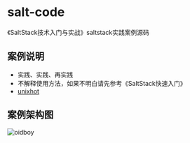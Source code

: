 # salt-code
《SaltStack技术入门与实战》saltstack实践案例源码
## 案例说明
* 实践、实践、再实践
* 不解释使用方法，如果不明白请先参考《SaltStack快速入门》
* [unixhot](http://www.unixhot.com)
## 案例架构图
![oidboy](http://10.20.23.249/root/salt-code/blob/master/saltstack-arch.png)
